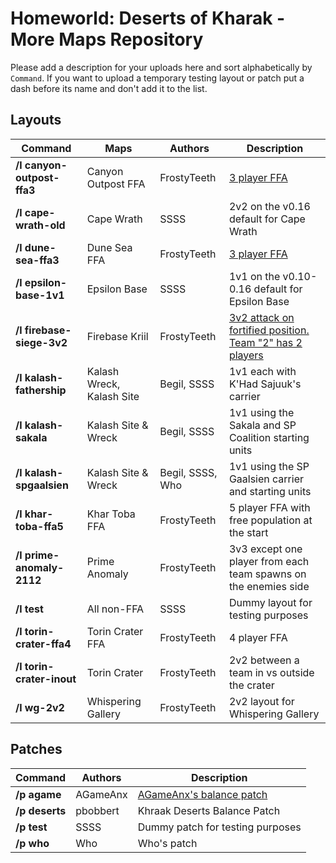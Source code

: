 # Homeworld: Deserts of Kharak - More Maps Repository
Please add a description for your uploads here and sort alphabetically by `Command`.
If you want to upload a temporary testing layout or patch put a dash before its name and don't add it to the list.

## Layouts

| Command | Maps | Authors | Description
| ------- | ---- | ------- | -----------
| **/l canyon-outpost-ffa3** | Canyon Outpost FFA | FrostyTeeth | [3 player FFA](https://github.com/S5SS/dok-repo/blob/master/info/map-images/layout-images/canyon-outpost-ffa3.png)
| **/l cape-wrath-old** | Cape Wrath | SSSS | 2v2 on the v0.16 default for Cape Wrath
| **/l dune-sea-ffa3** | Dune Sea FFA | FrostyTeeth | [3 player FFA](https://github.com/S5SS/dok-repo/blob/master/info/map-images/layout-images/dune-sea-ffa3.png)
| **/l epsilon-base-1v1** | Epsilon Base | SSSS | 1v1 on the v0.10-0.16 default for Epsilon Base
| **/l firebase-siege-3v2** | Firebase Kriil | FrostyTeeth | [3v2 attack on fortified position. Team "2" has 2 players](https://github.com/S5SS/dok-repo/blob/master/info/map-images/layout-images/firebase-siege-3v2.png)
| **/l kalash-fathership** | Kalash Wreck, Kalash Site | Begil, SSSS | 1v1 each with K'Had Sajuuk's carrier 
| **/l kalash-sakala** | Kalash Site & Wreck | Begil, SSSS | 1v1 using the Sakala and SP Coalition starting units
| **/l kalash-spgaalsien** | Kalash Site & Wreck | Begil, SSSS, Who | 1v1 using the SP Gaalsien carrier and starting units
| **/l khar-toba-ffa5** | Khar Toba FFA | FrostyTeeth | 5 player FFA with free population at the start
| **/l prime-anomaly-2112** | Prime Anomaly | FrostyTeeth | 3v3 except one player from each team spawns on the enemies side
| **/l test** | All non-FFA | SSSS | Dummy layout for testing purposes
| **/l torin-crater-ffa4** | Torin Crater FFA| FrostyTeeth | 4 player FFA
| **/l torin-crater-inout** | Torin Crater | FrostyTeeth | 2v2 between a team in vs outside the crater
| **/l wg-2v2** | Whispering Gallery | FrostyTeeth | 2v2 layout for Whispering Gallery

## Patches
| Command | Authors | Description
| ------- | ------- | -----------
| **/p agame** | AGameAnx | [AGameAnx's balance patch](https://docs.google.com/document/d/1WulBuxTnjEn3-r0P7UrTQSzijdb_9oGVMEy1BMBU2iQ)
| **/p deserts** | pbobbert | Khraak Deserts Balance Patch
| **/p test** | SSSS | Dummy patch for testing purposes
| **/p who** | Who | Who's patch

